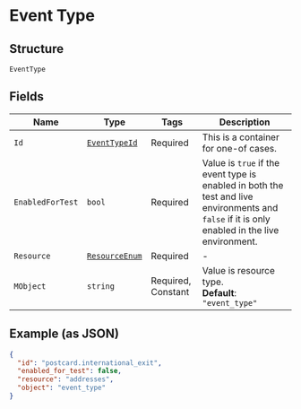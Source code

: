 
# Event Type

## Structure

`EventType`

## Fields

| Name | Type | Tags | Description |
|  --- | --- | --- | --- |
| `Id` | [`EventTypeId`](../../doc/models/containers/event-type-id.md) | Required | This is a container for one-of cases. |
| `EnabledForTest` | `bool` | Required | Value is `true` if the event type is enabled in both the test and live environments and `false` if it is only enabled in the live environment. |
| `Resource` | [`ResourceEnum`](../../doc/models/resource-enum.md) | Required | - |
| `MObject` | `string` | Required, Constant | Value is resource type.<br>**Default**: `"event_type"` |

## Example (as JSON)

```json
{
  "id": "postcard.international_exit",
  "enabled_for_test": false,
  "resource": "addresses",
  "object": "event_type"
}
```

